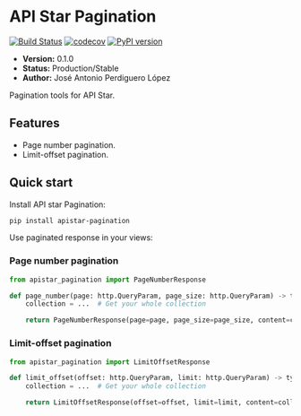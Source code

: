# API Star Pagination
[![Build Status](https://travis-ci.org/PeRDy/apistar-pagination.svg?branch=master)](https://travis-ci.org/PeRDy/apistar-pagination)
[![codecov](https://codecov.io/gh/PeRDy/apistar-pagination/branch/master/graph/badge.svg)](https://codecov.io/gh/PeRDy/apistar-pagination)
[![PyPI version](https://badge.fury.io/py/apistar-pagination.svg)](https://badge.fury.io/py/apistar-pagination)

* **Version:** 0.1.0
* **Status:** Production/Stable
* **Author:** José Antonio Perdiguero López

Pagination tools for API Star.

## Features
* Page number pagination.
* Limit-offset pagination.

## Quick start
Install API star Pagination:

```bash
pip install apistar-pagination
```

Use paginated response in your views:

### Page number pagination

```python
from apistar_pagination import PageNumberResponse

def page_number(page: http.QueryParam, page_size: http.QueryParam) -> typing.List[int]:
    collection = ...  # Get your whole collection

    return PageNumberResponse(page=page, page_size=page_size, content=collection)
```

### Limit-offset pagination

```python
from apistar_pagination import LimitOffsetResponse

def limit_offset(offset: http.QueryParam, limit: http.QueryParam) -> typing.List[int]:
    collection = ...  # Get your whole collection

    return LimitOffsetResponse(offset=offset, limit=limit, content=collection)
```
